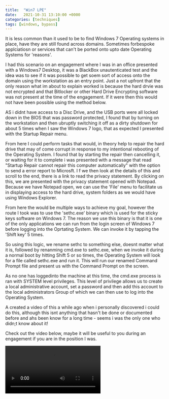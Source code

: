 ```yaml
---
title:  "Win7 LPE"
date:   2021-10-31 13:10:00 +0000
categories: [techniques]
tags: [windows, bypass]
---
```


It is less common than it used to be to find Windows 7 Operating systems in place, have they are still found across domains. Sometimes forbespoke applciatiosn or services that can't be ported onto upto date Operating Systems for 'reasons'.

I had this scenario on an engagement where I was in an office presented with a Windows7 Desktop, it was a BlackBox unautenticated test and the idea was to see if it was possible to get soem sort of access onto the domain using the workstation as an entry point.
Just a not upfront that the only reason what im about to explain worked is because the hard drvie was not encrypted and that Bitlocker or other Hard Drive Encrypting software was not present at the time of the engagement.
If it were then this would not have been possible using the method below.

AS i didnt have access to a Disc Drive, and the USB ports were all locked down in the BIOS that was password protected, I found that by turning on the workstation and then ubruptly switching it off as a dirty shutdown for about 5 times when I saw the Windows 7 logo, that as expected I presented with the Startup Repair menu.

From here I could perform tasks that would, in theory help to repair the hard drive that may of come corrupt in response to my intentional rebooting of the Operating System.
I found that by starting the repair then cancelling it, or waiting for it to complete i was presented with a message that read "Startup Repair cannot repair this computer automatically" with the option to send a error report to Microsft.
I f we then look at the details of this and scroll to the end, there is a link to read the privacy statement.
By clicking on this, we are presented with the privacy statement opened with Notepad.
Because we have Notepad open, we can use the 'File' menu to facilitate us in displaying access to the hard drive, system folders as we would have using Windows Explorer.

From here the would be multiple ways to achieve my goal, however the route I took was to use the 'sethc.exe' binary which is used for the sticky keys software on Windows 7. The reason we use this binary is that it is one of the only applications we can run from the login screen of Windows 7 before logging into the Oprtating System.
 We can invoke it by tapping the 'Shift key' 5 times.

So using this logic, we rename sethc to something else, doesnt matter what it is, followed by renanming cmd.exe to sethc.exe, when we invoke it during a normal boot by hitting Shift 5 or so times, the Operating System will look for a file called sethc.exe and run it. This will run our renamed Command Prompt file and present us with the Command Prompt on the screen.

As no one has loggedinto the machine at this time, the cmd.exe process is ran with SYSTEM level privileges. This level of privilege allows us to create a local administrative account, set a password and then add this account to the local administrators Group of which we can then use to log into the Operating System.

A created a video of this a while ago when i personally discovered i could do this, although this isnt anything that hasn't be done or documented before and ahs been know for a long time - seems i was the only one who didn;t know about it!

Check out the video below, maybe it will be useful to you during an engagement if you are in the position I was.


![](/videos/Win7_LPE.mp4)

